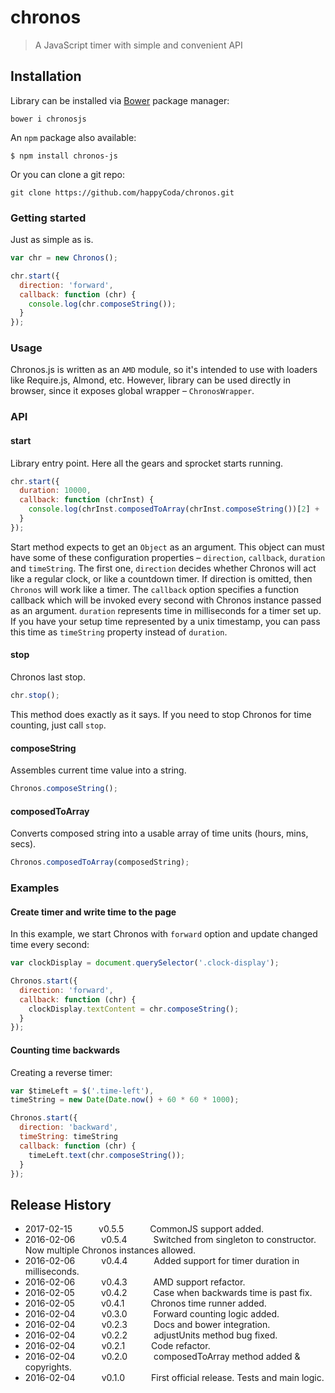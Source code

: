 # chronos
> A JavaScript timer with simple and convenient API

## Installation
Library can be installed via [Bower](http://bower.io/) package manager:

```shell
bower i chronosjs
```

An `npm` package also available:

```shell
$ npm install chronos-js
```

Or you can clone a git repo:

```shell
git clone https://github.com/happyCoda/chronos.git
```

### Getting started
Just as simple as is.

```js
var chr = new Chronos();

chr.start({
  direction: 'forward',
  callback: function (chr) {
    console.log(chr.composeString());
  }
});
```

### Usage

Chronos.js is written as an `AMD` module, so it's intended to use with loaders like Require.js, Almond, etc. However, library can be used directly in browser, since it exposes global wrapper – `ChronosWrapper`.


### API

#### start

Library entry point. Here all the gears and sprocket starts running.

```js
chr.start({
  duration: 10000,
  callback: function (chrInst) {
    console.log(chrInst.composedToArray(chrInst.composeString())[2] + ' seconds left before explosion!');
  }
});
```

Start method expects to get an `Object` as an argument. This object can must have some of these configuration properties – `direction`, `callback`, `duration` and `timeString`. The first one, `direction` decides whether Chronos will act like a regular clock, or like a countdown timer. If direction is omitted, then `Chronos` will work like a timer. The `callback` option specifies a function callback which will be invoked every second with Chronos instance passed as an argument. `duration` represents time in milliseconds for a timer set up. If you have your setup time represented by a unix timestamp, you can pass this time as `timeString` property instead of `duration`.

#### stop

Chronos last stop.

```js
chr.stop();
```

This method does exactly as it says. If you need to stop Chronos for time counting, just call `stop`.

#### composeString

Assembles current time value into a string.

```js
Chronos.composeString();
```

#### composedToArray

Converts composed string into a usable array of time units (hours, mins, secs).

```js
Chronos.composedToArray(composedString);
```

### Examples

#### Create timer and write time to the page

In this example, we start Chronos with `forward` option and update changed time every second:

```js
var clockDisplay = document.querySelector('.clock-display');

Chronos.start({
  direction: 'forward',
  callback: function (chr) {
    clockDisplay.textContent = chr.composeString();
  }
});
```

#### Counting time backwards

Creating a reverse timer:

```js
var $timeLeft = $('.time-left'),
timeString = new Date(Date.now() + 60 * 60 * 1000);

Chronos.start({
  direction: 'backward',
  timeString: timeString
  callback: function (chr) {
    timeLeft.text(chr.composeString());
  }
});
```

## Release History
* 2017-02-15   v0.5.5   CommonJS support added.
* 2016-02-06   v0.5.4   Switched from singleton to constructor. Now multiple Chronos instances allowed.
* 2016-02-06   v0.4.4   Added support for timer duration in milliseconds.
* 2016-02-06   v0.4.3   AMD support refactor.
* 2016-02-05   v0.4.2   Case when backwards time is past fix.
* 2016-02-05   v0.4.1   Chronos time runner added.
* 2016-02-04   v0.3.0   Forward counting logic added.
* 2016-02-04   v0.2.3   Docs and bower integration.
* 2016-02-04   v0.2.2   adjustUnits method bug fixed.
* 2016-02-04   v0.2.1   Code refactor.
* 2016-02-04   v0.2.0   composedToArray method added & copyrights.
* 2016-02-04   v0.1.0   First official release. Tests and main logic.

